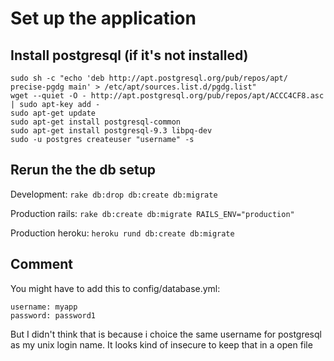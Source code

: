 # Set up the application

## Install postgresql (if it's not installed)

```
sudo sh -c "echo 'deb http://apt.postgresql.org/pub/repos/apt/ precise-pgdg main' > /etc/apt/sources.list.d/pgdg.list"
wget --quiet -O - http://apt.postgresql.org/pub/repos/apt/ACCC4CF8.asc | sudo apt-key add -
sudo apt-get update
sudo apt-get install postgresql-common
sudo apt-get install postgresql-9.3 libpq-dev
sudo -u postgres createuser "username" -s
```

## Rerun the the db setup

Development:
```rake db:drop db:create db:migrate ```

Production rails:
```rake db:create db:migrate RAILS_ENV="production"```

Production heroku:
```heroku rund db:create db:migrate```

## Comment

You might have to add this to config/database.yml: 
```
username: myapp
password: password1
```

But I didn't think that is because i choice the same username for postgresql as my unix login name. It looks kind of insecure to keep that in a open file
